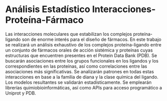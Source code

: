 # Análisis Estadístico Interacciones-Proteína-Fármaco

Las interacciones moleculares que estabilizan los complejos proteína-ligando son de enorme interés para el diseño de fármacos. En este trabajo se realizará un análisis exhaustivo de los complejos proteína-ligando entre un conjunto de fármacos orales de acción sistémica y proteínas cuyas estructuras que encuentren presentes en el Protein Data Bank (PDB). Se buscarán asociaciones entre los grupos funcionales en los ligandos y los correspondientes en las proteínas, así como correlaciones entre las asociaciones más significativas. Se analizarán  patrones en todas estas interacciones en base a la familia de diana y la clase química del ligando. Los modelos resultantes se validarán estadísticamente. Se emplearán librerías quimiobioinformáticas, así como APIs para acceso programático a Uniprot y PDB.